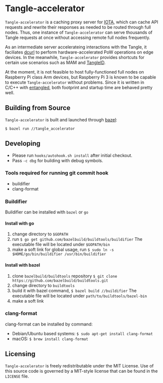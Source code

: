 # Tangle-accelerator

`Tangle-accelerator` is a caching proxy server for [IOTA](https://www.iota.org/), which
can cache API requests and rewrite their responses as needed to be routed through full
nodes. Thus, one instance of `Tangle-accelerator` can serve thousands of Tangle requests
at once without accessing remote full nodes frequently.

As an intermediate server accelerateing interactions with the Tangle, it faciliates
[dcurl](https://github.com/DLTcollab/dcurl) to perform hardware-accelerated PoW operations
on edge devices. In the meanwhile, `Tangle-accelerator` provides shortcuts for certain
use scenarios such as MAM and [TangleID](https://github.com/TangleID).

At the moment, it is not feasible to host fully-functioned full nodes on Raspberry Pi class
Arm devices, but Raspberry Pi 3 is known to be capable to execute `Tangle-accelerator`
without problems. Since it is written in C/C++ with [entangled](https://github.com/iotaledger/entangled),
both footprint and startup time are behaved pretty well.


## Building from Source

`Tangle-accelerator` is built and launched through [bazel](https://www.bazel.build/):

```
$ bazel run //tangle_accelerator
```


## Developing

- Please run `hooks/autohook.sh install` after initial checkout.
- Pass `-c dbg` for building with debug symbols.

### Tools required for running git commit hook
- buildifier
- clang-format

### Buildifier
Buildifier can be installed with `bazel` or `go`

#### Install with go
1. change directory to `$GOPATH`
2. run `$ go get github.com/bazelbuild/buildtools/buildifier`
   The executable file will be located under `$GOPATH/bin`
3. make a soft link for global usage, run
   `$ sudo ln -s $HOME/go/bin/buildifier /usr/bin/buildifier`

#### Install with bazel
1. clone `bazelbuild/buildtools` repository
   `$ git clone https://github.com/bazelbuild/buildtools.git`
2. change directory to `buildtools`
3. build it with bazel command, `$ bazel build //buildifier`
   The executable file will be located under `path/to/buildtools/bazel-bin`
4. make a soft link

### clang-format
clang-format can be installed by command:
- Debian/Ubuntu based systems: `$ sudo apt-get install clang-format`
- macOS: `$ brew install clang-format`


## Licensing
`Tangle-accelerator` is freely redistributable under the MIT License. Use of this source
code is governed by a MIT-style license that can be found in the `LICENSE` file.
